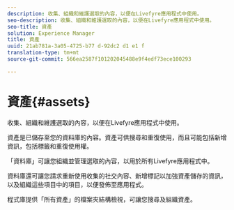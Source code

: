 ```yaml
---
description: 收集、組織和維護選取的內容，以便在Livefyre應用程式中使用。
seo-description: 收集、組織和維護選取的內容，以便在Livefyre應用程式中使用。
seo-title: 資產
solution: Experience Manager
title: 資產
uuid: 21ab781a-3a05-4725-b77 d-92dc2 d1 e1 f
translation-type: tm+mt
source-git-commit: 566ea2587f101202045488e9f4edf73ece100293

---
```



# 資產{#assets}

收集、組織和維護選取的內容，以便在Livefyre應用程式中使用。

資產是已儲存至您的資料庫的內容。資產可供搜尋和重復使用，而且可能包括新增資訊，包括標籤和重復使用權。

「資料庫」可讓您組織並管理選取的內容，以用於所有Livefyre應用程式中。

資料庫還可讓您請求重新使用收集的社交內容、新增標記以加強資產儲存的資訊，以及組織這些項目中的項目，以便發佈至應用程式。

程式庫提供「所有資產」的檔案夾結構檢視，可讓您搜尋及組織資產。

